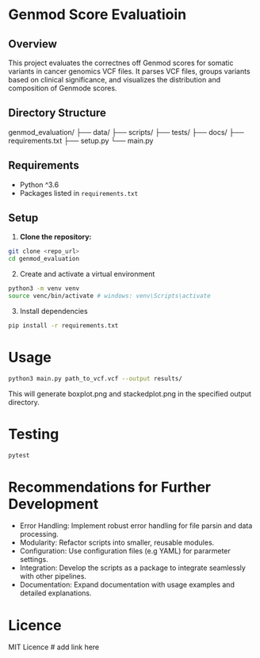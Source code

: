 # Genmod Score Evaluatioin

## Overview

This project evaluates the correctnes off Genmod scores for somatic variants in cancer genomics VCF files. It parses VCF files, groups variants based on clinical significance, and visualizes the distribution and composition of Genmode scores. 

## Directory Structure 

genmod_evaluation/
├── data/
├── scripts/
├── tests/
├── docs/
├── requirements.txt
├── setup.py
└── main.py

## Requirements

- Python ^3.6
- Packages listed in `requirements.txt`

## Setup

1. **Clone the repository:**

```bash
git clone <repo_url>
cd genmod_evaluation
```

2. Create and activate a virtual environment 

```bash 
python3 -m venv venv 
source venc/bin/activate # windows: venv\Scripts\activate
```

3. Install dependencies

```bash
pip install -r requirements.txt
```

# Usage

```bash
python3 main.py path_to_vcf.vcf --output results/ 
```
This will generate boxplot.png and stackedplot.png in the specified output directory. 

# Testing 

```bash
pytest
``` 

# Recommendations for Further Development 

- Error Handling: Implement robust error handling for file parsin and data processing. 
- Modularity: Refactor scripts into smaller, reusable modules. 
- Configuration: Use configuration files (e.g YAML) for pararmeter settings. 
- Integration: Develop the scripts as a package to integrate seamlessly with other pipelines. 
- Documentation: Expand documentation with usage examples and detailed explanations. 

# Licence

MIT Licence # add link here